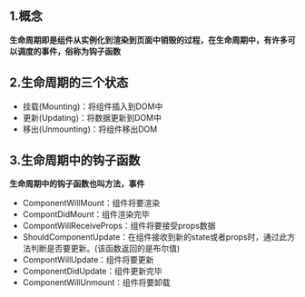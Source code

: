 ## 1.概念

**生命周期即是组件从实例化到渲染到页面中销毁的过程，在生命周期中，有许多可以调度的事件，俗称为钩子函数**

## 2.生命周期的三个状态

- 挂载(Mounting)：将组件插入到DOM中
- 更新(Updating)：将数据更新到DOM中
- 移出(Unmounting)：将组件移出DOM

## 3.生命周期中的钩子函数

**生命周期中的钩子函数也叫方法，事件**

- ComponentWillMount：组件将要渲染
- CompontDidMount：组件渲染完毕
- CompontWillReceiveProps：组件将要接受props数据
- ShouldComponentUpdate：在组件接收到新的state或者props时，通过此方法判断是否要更新。(该函数返回的是布尔值)
- CompontWillUpdate：组件将要更新
- ComponentDidUpdate：组件更新完毕
- ComponentWillUnmount：组件将要卸载